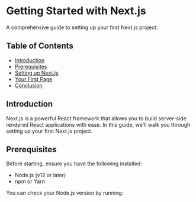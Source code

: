 # Getting Started with Next.js

A comprehensive guide to setting up your first Next.js project.

## Table of Contents
- [Introduction](#introduction)
- [Prerequisites](#prerequisites)
- [Setting up Next.js](#setting-up-nextjs)
- [Your First Page](#your-first-page)
- [Conclusion](#conclusion)

## Introduction

Next.js is a powerful React framework that allows you to build server-side rendered React applications with ease. In this guide, we'll walk you through setting up your first Next.js project.

## Prerequisites

Before starting, ensure you have the following installed:
- Node.js (v12 or later)
- npm or Yarn

You can check your Node.js version by running:
 